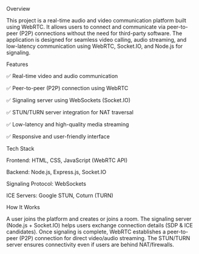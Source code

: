 Overview


This project is a real-time audio and video communication platform built using WebRTC. It allows users to connect and communicate via peer-to-peer (P2P) connections without the need for third-party software. The application is designed for seamless video calling, audio streaming, and low-latency communication using WebRTC, Socket.IO, and Node.js for signaling.

Features

✅ Real-time video and audio communication

✅ Peer-to-peer (P2P) connection using WebRTC

✅ Signaling server using WebSockets (Socket.IO)

✅ STUN/TURN server integration for NAT traversal

✅ Low-latency and high-quality media streaming

✅ Responsive and user-friendly interface

Tech Stack

Frontend:  HTML, CSS, JavaScript (WebRTC API)

Backend: Node.js, Express.js, Socket.IO

Signaling Protocol: WebSockets

ICE Servers: Google STUN, Coturn (TURN)

How It Works

A user joins the platform and creates or joins a room.
The signaling server (Node.js + Socket.IO) helps users exchange connection details (SDP & ICE candidates).
Once signaling is complete, WebRTC establishes a peer-to-peer (P2P) connection for direct video/audio streaming.
The STUN/TURN server ensures connectivity even if users are behind NAT/firewalls.
